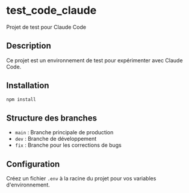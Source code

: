 # test_code_claude

Projet de test pour Claude Code

## Description

Ce projet est un environnement de test pour expérimenter avec Claude Code.

## Installation

```bash
npm install
```

## Structure des branches

- `main` : Branche principale de production
- `dev` : Branche de développement
- `fix` : Branche pour les corrections de bugs

## Configuration

Créez un fichier `.env` à la racine du projet pour vos variables d'environnement.

